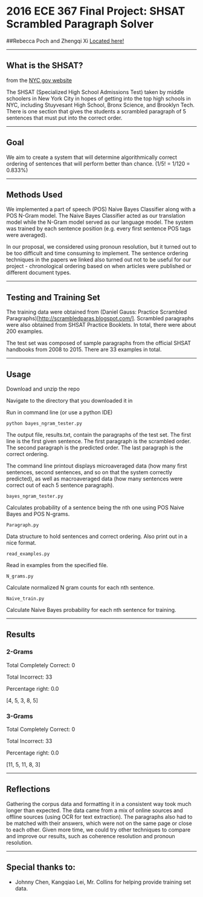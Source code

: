 # 2016 ECE 367 Final Project: SHSAT Scrambled Paragraph Solver
##Rebecca Poch and Zhengqi Xi
[Located here!](https://github.com/zhengqixi/NLP/tree/master/Project2)

----
## What is the SHSAT?
from the [NYC gov website](http://schools.nyc.gov/accountability/resources/testing/shsat.htm)

The SHSAT (Specialized High School Admissions Test) taken by  middle schoolers in New York City in hopes of getting into the top high schools in NYC, including Stuyvesant High School, Bronx Science, and Brooklyn Tech. There is one section that gives the students a scrambled paragraph of 5 sentences that must put into the correct order. 


----
## Goal
We aim to create a system that will determine algorithmically correct ordering of sentences that will perform better than chance. (1/5! = 1/120 = 0.833%) 


----
## Methods Used
We implemented a part of speech (POS) Naive Bayes Classifier along with a POS N-Gram model.  The Naive Bayes Classifier acted as our translation model while the N-Gram model served as our language model.  The system was trained by each sentence position (e.g. every first sentence POS tags were averaged).  

In our proposal, we considered using pronoun resolution, but it turned out to be too difficult and time consuming to implement.  The sentence ordering techniques in the papers we linked also turned out not to be useful for our project - chronological ordering based on when articles were published or different document types.


----
## Testing and Training Set
The training data were obtained from (Daniel Gauss: Practice Scrambled Paragraphs)[http://scrambledparas.blogspot.com/]. Scrambled paragraphs were also obtained from SHSAT Practice Booklets. In total, there were about 200 examples.

The test set was composed of sample paragraphs from the official SHSAT handbooks from 2008 to 2015.  There are 33 examples in total.


----
## Usage
Download and unzip the repo 

Navigate to the directory that you downloaded it in

Run in command line (or use a python IDE) 

    python bayes_ngram_tester.py

The output file, results.txt, contain the paragraphs of the test set. The first line is the first given sentence. The first paragraph is the scrambled order. The second paragraph is the predicted order. The last paragraph is the correct ordering.

The command line printout displays microaveraged data (how many first sentences, second sentences, and so on that the system correctly predicted), as well as macroaveraged data (how many sentences were correct out of each 5 sentence paragraph).

    bayes_ngram_tester.py
Calculates probability of a sentence being the nth one using POS Naive Bayes and POS N-grams. 

    Paragraph.py
Data structure to hold sentences and correct ordering. Also print out in a nice format.

    read_examples.py
Read in examples from the specified file.

    N_grams.py
Calculate normalized N gram counts for each nth sentence.

    Naive_train.py
Calculate Naive Bayes probability for each nth sentence for training.


----
## Results 


### 2-Grams

Total Completely Correct: 0

Total Incorrect: 33

Percentage right: 0.0

[4, 5, 3, 8, 5]

### 3-Grams

Total Completely Correct: 0

Total Incorrect: 33

Percentage right: 0.0

[11, 5, 11, 8, 3]

----
## Reflections

Gathering the corpus data and formatting it in a consistent way took much longer than expected. The data came from a mix of online sources and offline sources (using OCR for text extraction). The paragraphs also had to be matched with their answers, which were not on the same page or close to each other.  Given more time, we could try other techniques to compare and improve our results, such as coherence resolution and pronoun resolution.


----
## Special thanks to:
* Johnny Chen, Kangqiao Lei, Mr. Collins for helping provide training set data.
